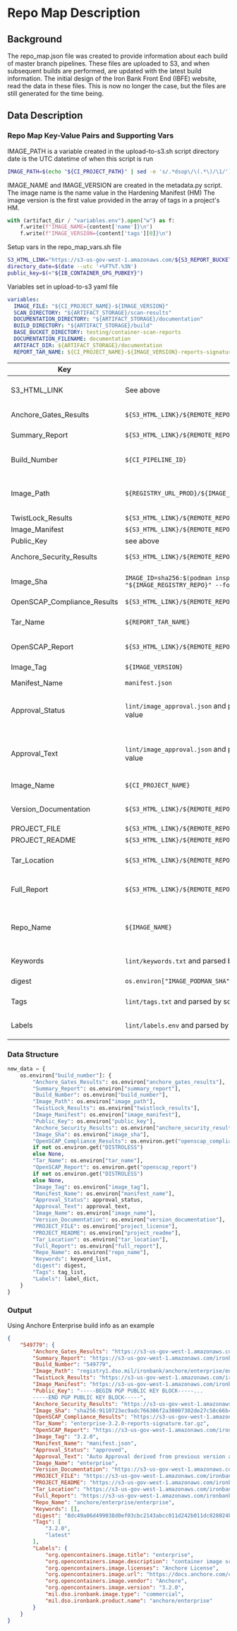 # Repo Map Description

## Background

The repo_map.json file was created to provide information about each build of master branch pipelines. These files are uploaded to S3, and when subsequent builds are performed, are updated with the latest build information. The initial design of the Iron Bank Front End (IBFE) website, read the data in these files. This is now no longer the case, but the files are still generated for the time being.

## Data Description

### Repo Map Key-Value Pairs and Supporting Vars

IMAGE_PATH is a variable created in the upload-to-s3.sh script
directory date is the UTC datetime of when this script is run

```sh
IMAGE_PATH=$(echo "${CI_PROJECT_PATH}" | sed -e 's/.*dsop\/\(.*\)/\1/')
```

IMAGE_NAME and IMAGE_VERSION are created in the metadata.py script. The image name is the name value in the Hardening Manifest (HM) The image version is the first value provided in the array of tags in a project's HM.

<!-- metadata.py -->

```py
with (artifact_dir / "variables.env").open("w") as f:
    f.write(f"IMAGE_NAME={content['name']}\n")
    f.write(f"IMAGE_VERSION={content['tags'][0]}\n")
```

Setup vars in the repo_map_vars.sh file

<!-- repo_map_vars.sh -->

```sh
S3_HTML_LINK="https://s3-us-gov-west-1.amazonaws.com/${S3_REPORT_BUCKET}/${BASE_BUCKET_DIRECTORY}/${IMAGE_PATH}/${IMAGE_VERSION}"
directory_date=$(date --utc '+%FT%T.%3N')
public_key=$(<"${IB_CONTAINER_GPG_PUBKEY}")
```

Variables set in upload-to-s3 yaml file

<!-- upload-to-s3.yaml -->

```yaml
variables:
  IMAGE_FILE: "${CI_PROJECT_NAME}-${IMAGE_VERSION}"
  SCAN_DIRECTORY: "${ARTIFACT_STORAGE}/scan-results"
  DOCUMENTATION_DIRECTORY: "${ARTIFACT_STORAGE}/documentation"
  BUILD_DIRECTORY: "${ARTIFACT_STORAGE}/build"
  BASE_BUCKET_DIRECTORY: testing/container-scan-reports
  DOCUMENTATION_FILENAME: documentation
  ARTIFACT_DIR: ${ARTIFACT_STORAGE}/documentation
  REPORT_TAR_NAME: ${CI_PROJECT_NAME}-${IMAGE_VERSION}-reports-signature.tar.gz
```

| Key                         | Source                                                                                               | Notes                                                                                                    |
| --------------------------- | ---------------------------------------------------------------------------------------------------- | -------------------------------------------------------------------------------------------------------- |
| S3_HTML_LINK                | See above                                                                                            | This uses the IMAGE_PATH var from the upload-to-s3.sh script                                             |
| Anchore_Gates_Results       | `${S3_HTML_LINK}/${REMOTE_REPORT_DIRECTORY}/csvs/anchore_gates.csv`                                  | The gates CSV is the compliance scan results                                                             |
| Summary_Report              | `${S3_HTML_LINK}/${REMOTE_REPORT_DIRECTORY}/csvs/summary.csv`                                        | Contains the finding count totals for each scan type                                                     |
| Build_Number                | `${CI_PIPELINE_ID}`                                                                                  | Built in GitLab CI variable. Pipeline IDs are unique across all Repo1 pipelines                          |
| Image_Path                  | `${REGISTRY_URL_PROD}/${IMAGE_NAME}:${IMAGE_VERSION}`                                                | This is a duplicate key. This value is not the same as the value used in the S3_HTML_LINK var            |
| TwistLock_Results           | `${S3_HTML_LINK}/${REMOTE_REPORT_DIRECTORY}/csvs/tl.csv`                                             |                                                                                                          |
| Image_Manifest              | `${S3_HTML_LINK}/${REMOTE_REPORT_DIRECTORY}/manifest.json`                                           | GPG info no longer relevant                                                                              |
| Public_Key                  | see above                                                                                            | No longer used                                                                                           |
| Anchore_Security_Results    | `${S3_HTML_LINK}/${REMOTE_REPORT_DIRECTORY}/csvs/anchore_security.csv`                               | Anchore CVE findings results                                                                             |
| Image_Sha                   | `IMAGE_ID=sha256:$(podman inspect --storage-driver=vfs "${IMAGE_REGISTRY_REPO}" --format '{{.Id}}')` | Created in the build stage of the pipeline. This is the image ID shasum                                  |
| OpenSCAP_Compliance_Results | `${S3_HTML_LINK}/${REMOTE_REPORT_DIRECTORY}/csvs/oscap.csv`                                          | Set in job yaml variables                                                                                |
| Tar_Name                    | `${REPORT_TAR_NAME}`                                                                                 | Created in S3 job's yaml variables, see above. This is no longer relevant                                |
| OpenSCAP_Report             | `${S3_HTML_LINK}/${REMOTE_REPORT_DIRECTORY}/openscap/report.html`                                    | HTML report output from OpenSCAP job                                                                     |
| Image_Tag                   | `${IMAGE_VERSION}`                                                                                   | Set in metadata.py script. See above                                                                     |
| Manifest_Name               | `manifest.json`                                                                                      | This value is hard coded                                                                                 |
| Approval_Status             | `lint/image_approval.json` and parsed by grabbing the `IMAGE_APPROVAL_STATUS` value                  | This is parsed in the `create_repo_map_default.py` script, in the `_get_approval_status` function        |
| Approval_Text               | `lint/image_approval.json` and parsed by grabbing the `IMAGE_APPROVAL_TEXT` value                    | This is parsed in the `create_repo_map_default.py` script, in the `_get_approval_status` function        |
| Image_Name                  | `${CI_PROJECT_NAME}`                                                                                 | This value may conflict with the `Repo_Name` value                                                       |
| Version_Documentation       | `${S3_HTML_LINK}/${REMOTE_REPORT_DIRECTORY}/${DOCUMENTATION_FILENAME}.json`                          | `DOCUMENTATION_FILENAME` is hard coded to `documentation`                                                |
| PROJECT_FILE                | `${S3_HTML_LINK}/${REMOTE_REPORT_DIRECTORY}/${PROJECT_LICENSE}`                                      | Hard coded to `LICENSE`                                                                                  |
| PROJECT_README              | `${S3_HTML_LINK}/${REMOTE_REPORT_DIRECTORY}/${PROJECT_README}`                                       | Hard coded to `README.md`                                                                                |
| Tar_Location                | `${S3_HTML_LINK}/${REMOTE_REPORT_DIRECTORY}/${REPORT_TAR_NAME}`                                      | See above for `REPORT_TAR_NAME` variable creation                                                        |
| Full_Report                 | `${S3_HTML_LINK}/${REMOTE_REPORT_DIRECTORY}/csvs/all_scans.xlsx`                                     | Excel sheet created by combining individual CSV files                                                    |
| Repo_Name                   | `${IMAGE_NAME}`                                                                                      | `IMAGE_NAME` set in `metadata.py` script, see above. This value may conflict with the `Image_Name` value |
| Keywords                    | `lint/keywords.txt` and parsed by script in `create_repo_map_default.py`                             | uses `source_values` function to parse                                                                   |
| digest                      | `os.environ["IMAGE_PODMAN_SHA"].replace("sha256:", "")`                                              | `IMAGE_PODMAN_SHA` variable is created in the build stage                                                |
| Tags                        | `lint/tags.txt` and parsed by script in `create_repo_map_default.py`                                 | uses `source_values` function to parse                                                                   |
| Labels                      | `lint/labels.env` and parsed by script in `create_repo_map_default.py`                               | uses `_get_source_keys_values` function to parse                                                         |

### Data Structure

<!-- create_repo_map_default.py -->

```py
new_data = {
    os.environ["build_number"]: {
        "Anchore_Gates_Results": os.environ["anchore_gates_results"],
        "Summary_Report": os.environ["summary_report"],
        "Build_Number": os.environ["build_number"],
        "Image_Path": os.environ["image_path"],
        "TwistLock_Results": os.environ["twistlock_results"],
        "Image_Manifest": os.environ["image_manifest"],
        "Public_Key": os.environ["public_key"],
        "Anchore_Security_Results": os.environ["anchore_security_results"],
        "Image_Sha": os.environ["image_sha"],
        "OpenSCAP_Compliance_Results": os.environ.get("openscap_compliance_results")
        if not os.environ.get("DISTROLESS")
        else None,
        "Tar_Name": os.environ["tar_name"],
        "OpenSCAP_Report": os.environ.get("openscap_report")
        if not os.environ.get("DISTROLESS")
        else None,
        "Image_Tag": os.environ["image_tag"],
        "Manifest_Name": os.environ["manifest_name"],
        "Approval_Status": approval_status,
        "Approval_Text": approval_text,
        "Image_Name": os.environ["image_name"],
        "Version_Documentation": os.environ["version_documentation"],
        "PROJECT_FILE": os.environ["project_license"],
        "PROJECT_README": os.environ["project_readme"],
        "Tar_Location": os.environ["tar_location"],
        "Full_Report": os.environ["full_report"],
        "Repo_Name": os.environ["repo_name"],
        "Keywords": keyword_list,
        "digest": digest,
        "Tags": tag_list,
        "Labels": label_dict,
    }
}
```

### Output

Using Anchore Enterprise build info as an example

<!-- repo_map.json extract -->

```json
{
    "549779": {
        "Anchore_Gates_Results": "https://s3-us-gov-west-1.amazonaws.com/ironbank-pipeline-artifacts/container-scan-reports/anchore/enterprise/enterprise/3.2.0/2021-10-31T23:49:04.891_549779/reports/csvs/anchore_gates.csv",
        "Summary_Report": "https://s3-us-gov-west-1.amazonaws.com/ironbank-pipeline-artifacts/container-scan-reports/anchore/enterprise/enterprise/3.2.0/2021-10-31T23:49:04.891_549779/reports/csvs/summary.csv",
        "Build_Number": "549779",
        "Image_Path": "registry1.dso.mil/ironbank/anchore/enterprise/enterprise:3.2.0",
        "TwistLock_Results": "https://s3-us-gov-west-1.amazonaws.com/ironbank-pipeline-artifacts/container-scan-reports/anchore/enterprise/enterprise/3.2.0/2021-10-31T23:49:04.891_549779/reports/csvs/tl.csv",
        "Image_Manifest": "https://s3-us-gov-west-1.amazonaws.com/ironbank-pipeline-artifacts/container-scan-reports/anchore/enterprise/enterprise/3.2.0/2021-10-31T23:49:04.891_549779/reports/manifest.json",
        "Public_Key": "-----BEGIN PGP PUBLIC KEY BLOCK-----...
        -----END PGP PUBLIC KEY BLOCK-----",
        "Anchore_Security_Results": "https://s3-us-gov-west-1.amazonaws.com/ironbank-pipeline-artifacts/container-scan-reports/anchore/enterprise/enterprise/3.2.0/2021-10-31T23:49:04.891_549779/reports/csvs/anchore_security.csv",
        "Image_Sha": "sha256:9110723ec9adc766306f2a30807302de27c58c66bc08c315214dcc671d53f9c4",
        "OpenSCAP_Compliance_Results": "https://s3-us-gov-west-1.amazonaws.com/ironbank-pipeline-artifacts/container-scan-reports/anchore/enterprise/enterprise/3.2.0/2021-10-31T23:49:04.891_549779/reports/csvs/oscap.csv",
        "Tar_Name": "enterprise-3.2.0-reports-signature.tar.gz",
        "OpenSCAP_Report": "https://s3-us-gov-west-1.amazonaws.com/ironbank-pipeline-artifacts/container-scan-reports/anchore/enterprise/enterprise/3.2.0/2021-10-31T23:49:04.891_549779/reports/openscap/report.html",
        "Image_Tag": "3.2.0",
        "Manifest_Name": "manifest.json",
        "Approval_Status": "approved",
        "Approval_Text": "Auto Approval derived from previous version anchore/enterprise/enterprise:3.1.1",
        "Image_Name": "enterprise",
        "Version_Documentation": "https://s3-us-gov-west-1.amazonaws.com/ironbank-pipeline-artifacts/container-scan-reports/anchore/enterprise/enterprise/3.2.0/2021-10-31T23:49:04.891_549779/reports/documentation.json",
        "PROJECT_FILE": "https://s3-us-gov-west-1.amazonaws.com/ironbank-pipeline-artifacts/container-scan-reports/anchore/enterprise/enterprise/3.2.0/2021-10-31T23:49:04.891_549779/reports/LICENSE",
        "PROJECT_README": "https://s3-us-gov-west-1.amazonaws.com/ironbank-pipeline-artifacts/container-scan-reports/anchore/enterprise/enterprise/3.2.0/2021-10-31T23:49:04.891_549779/reports/README.md",
        "Tar_Location": "https://s3-us-gov-west-1.amazonaws.com/ironbank-pipeline-artifacts/container-scan-reports/anchore/enterprise/enterprise/3.2.0/2021-10-31T23:49:04.891_549779/reports/enterprise-3.2.0-reports-signature.tar.gz",
        "Full_Report": "https://s3-us-gov-west-1.amazonaws.com/ironbank-pipeline-artifacts/container-scan-reports/anchore/enterprise/enterprise/3.2.0/2021-10-31T23:49:04.891_549779/reports/csvs/all_scans.xlsx",
        "Repo_Name": "anchore/enterprise/enterprise",
        "Keywords": [],
        "digest": "8dc49a06d499038d0ef03cbc2143abcc011d242b011dc828024bf0597ace3007",
        "Tags": [
            "3.2.0",
            "latest"
        ],
        "Labels": {
            "org.opencontainers.image.title": "enterprise",
            "org.opencontainers.image.description": "container image scanning service for policy-based security, best-practice and compliance enforcement",
            "org.opencontainers.image.licenses": "Anchore License",
            "org.opencontainers.image.url": "https://docs.anchore.com/current/docs/",
            "org.opencontainers.image.vendor": "Anchore",
            "org.opencontainers.image.version": "3.2.0",
            "mil.dso.ironbank.image.type": "commercial",
            "mil.dso.ironbank.product.name": "anchore/enterprise"
        }
    }
}
```
